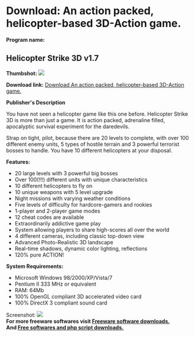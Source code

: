 # Download: An action packed, helicopter-based 3D-Action game.

**Program name:**

## Helicopter Strike 3D v1.7

  
**Thumbshot:** ![](http://www.freewarefiles.com/screenshot/heli_strike3d_md.jpg)   
  
**Download link:** [Download An action packed, helicopter-based 3D-Action game.](http://freesoftwares.boysofts.com/Helicopter-Strike-3D_program_58171.html)  
  


**Publisher's Description**  
  


You have not seen a helicopter game like this one before. Helicopter Strike 3D is more than just a game. It is action packed, adrenaline filled, apocalyptic survival experiment for the daredevils. 

Strap on tight, pilot, because there are 20 levels to complete, with over 100 different enemy units, 5 types of hostile terrain and 3 powerful terrorist bosses to handle. You have 10 different helicopters at your disposal.

**Features:**

  * 20 large levels with 3 powerful big bosses 
  * Over 100(!!!) different units with unique characteristics 
  * 10 different helicopters to fly on 
  * 10 unique weapons with 5 level upgrade 
  * Night missions with varying weather conditions 
  * Five levels of difficulty for hardcore-gamers and rookies 
  * 1-player and 2-player game modes 
  * 12 cheat codes are available 
  * Extraordinarily addictive game play 
  * System allowing players to share high-scores all over the world 
  * 4 different cameras, including classic top-down view 
  * Advanced Photo-Realistic 3D landscape 
  * Real-time shadows, dynamic color lighting, reflections 
  * 120% pure ACTION! 

**System Requirements:**

  * Microsoft Windows 98/2000/XP/Vista/7 
  * Pentium II 333 MHz or equivalent 
  * RAM: 64Mb 
  * 100% OpenGL compliant 3D accelerated video card 
  * 100% DirectX 3 compliant sound card 

  
  
Screenshot: ![](http://www.freewarefiles.com/screenshot/heli_strike3d.jpg)   
**For more freeware softwares visit [Freeware software downloads.](http://freesoftwares.boysofts.com/)**   
**And [Free softwares and php script downloads.](http://www.boysofts.com/)**
